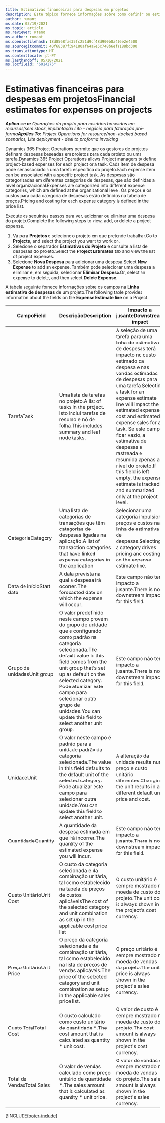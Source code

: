 ```yaml
---
title: Estimativas financeiras para despesas em projetos
description: Este tópico fornece informações sobre como definir ou estimar as despesas baseadas em projetos.
author: rumant
ms.date: 03/19/2021
ms.topic: article
ms.reviewer: kfend
ms.author: rumant
ms.openlocfilehash: 18d8568fae35fc251d9cf48d900b8a436e2e4500
ms.sourcegitcommit: 40f68387f594180af64a5e5c748b6efa188bd300
ms.translationtype: HT
ms.contentlocale: pt-PT
ms.lasthandoff: 05/10/2021
ms.locfileid: "6014175"
---
```

# <a name="financial-estimates-for-expenses-on-projects"></a><span data-ttu-id="6168a-103">Estimativas financeiras para despesas em projetos</span><span class="sxs-lookup"><span data-stu-id="6168a-103">Financial estimates for expenses on projects</span></span>
<span data-ttu-id="6168a-104">_**Aplica-se a:** Operações do projeto para cenários baseados em recursos/sem stock, implantação Lite - negócio para faturação pró-forma_</span><span class="sxs-lookup"><span data-stu-id="6168a-104">_**Applies To:** Project Operations for resource/non-stocked based scenarios, Lite deployment - deal to proforma invoicing_</span></span>

<span data-ttu-id="6168a-105">Dynamics 365 Project Operations permite que os gestores de projetos definam despesas baseadas em projetos para cada projeto ou uma tarefa.</span><span class="sxs-lookup"><span data-stu-id="6168a-105">Dynamics 365 Project Operations allows Project managers to define project-based expenses for each project or a task.</span></span> <span data-ttu-id="6168a-106">Cada item de despesa pode ser associado a uma tarefa específica do projeto.</span><span class="sxs-lookup"><span data-stu-id="6168a-106">Each expense item can be associated with a specific project task.</span></span> <span data-ttu-id="6168a-107">As despesas são categorizadas em diferentes categorias de despesas, que são definidas a nível organizacional.</span><span class="sxs-lookup"><span data-stu-id="6168a-107">Expenses are categorized into different expense categories, which are defined at the organizational level.</span></span> <span data-ttu-id="6168a-108">Os preços e os custos para cada categoria de despesas estão definidos na tabela de preços.</span><span class="sxs-lookup"><span data-stu-id="6168a-108">Pricing and costing for each expense category is defined in the price list.</span></span> 

<span data-ttu-id="6168a-109">Execute os seguintes passos para ver, adicionar ou eliminar uma despesa do projeto.</span><span class="sxs-lookup"><span data-stu-id="6168a-109">Complete the following steps to view, add, or delete a project expense.</span></span>

1. <span data-ttu-id="6168a-110">Vá para **Projetos** e selecione o projeto em que pretende trabalhar.</span><span class="sxs-lookup"><span data-stu-id="6168a-110">Go to **Projects**, and select the project you want to work on.</span></span>
2. <span data-ttu-id="6168a-111">Selecione o separador **Estimativas do Projeto** e consulte a lista de despesas do projeto.</span><span class="sxs-lookup"><span data-stu-id="6168a-111">Select the **Project Estimates** tab and view the list of project expenses.</span></span>
3. <span data-ttu-id="6168a-112">Selecione **Nova Despesa** para adicionar uma despesa.</span><span class="sxs-lookup"><span data-stu-id="6168a-112">Select **New Expense** to add an expense.</span></span> <span data-ttu-id="6168a-113">Também pode selecionar uma despesa a eliminar e, em seguida, selecionar **Eliminar Despesa**.</span><span class="sxs-lookup"><span data-stu-id="6168a-113">Or, select an expense to delete, and then select **Delete Expense**.</span></span>

<span data-ttu-id="6168a-114">A tabela seguinte fornece informações sobre os campos na **Linha estimativa de despesas** de um projeto.</span><span class="sxs-lookup"><span data-stu-id="6168a-114">The following table provides information about the fields on the **Expense Estimate line** on a Project.</span></span> 

| <span data-ttu-id="6168a-115">**Campo**</span><span class="sxs-lookup"><span data-stu-id="6168a-115">**Field**</span></span> | <span data-ttu-id="6168a-116">**Descrição**</span><span class="sxs-lookup"><span data-stu-id="6168a-116">**Description**</span></span> | <span data-ttu-id="6168a-117">**Impacto a jusante**</span><span class="sxs-lookup"><span data-stu-id="6168a-117">**Downstream impact**</span></span> |
| --- | --- | --- |
| <span data-ttu-id="6168a-118">Tarefa</span><span class="sxs-lookup"><span data-stu-id="6168a-118">Task</span></span> | <span data-ttu-id="6168a-119">Uma lista de tarefas no projeto.</span><span class="sxs-lookup"><span data-stu-id="6168a-119">A list of tasks in the project.</span></span> <span data-ttu-id="6168a-120">Isto inclui tarefas de resumo e nó de folha.</span><span class="sxs-lookup"><span data-stu-id="6168a-120">This includes summary and leaf node tasks.</span></span> | <span data-ttu-id="6168a-121">A seleção de uma tarefa para uma linha de estimativa de despesas terá impacto no custo estimado da despesa e nas vendas estimadas de despesas para uma tarefa.</span><span class="sxs-lookup"><span data-stu-id="6168a-121">Selecting a task for an expense estimate line will impact the estimated expense cost and estimated expense sales for a task.</span></span> <span data-ttu-id="6168a-122">Se este campo ficar vazio, a estimativa de despesas é rastreada e resumida apenas ao nível do projeto.</span><span class="sxs-lookup"><span data-stu-id="6168a-122">If this field is left empty, the expense estimate is tracked and summarized only at the project level.</span></span> |
| <span data-ttu-id="6168a-123">Categoria</span><span class="sxs-lookup"><span data-stu-id="6168a-123">Category</span></span> | <span data-ttu-id="6168a-124">Uma lista de categorias de transações que têm categorias de despesas ligadas na aplicação.</span><span class="sxs-lookup"><span data-stu-id="6168a-124">A list of transaction categories that have linked expense categories in the application.</span></span> | <span data-ttu-id="6168a-125">Selecionar uma categoria impulsiona preços e custos na linha de estimativa de despesas.</span><span class="sxs-lookup"><span data-stu-id="6168a-125">Selecting a category drives pricing and costing on the expense estimate line.</span></span> |
| <span data-ttu-id="6168a-126">Data de início</span><span class="sxs-lookup"><span data-stu-id="6168a-126">Start date</span></span> | <span data-ttu-id="6168a-127">A data prevista na qual a despesa irá ocorrer.</span><span class="sxs-lookup"><span data-stu-id="6168a-127">The forecasted date on which the expense will occur.</span></span> | <span data-ttu-id="6168a-128">Este campo não tem impacto a jusante.</span><span class="sxs-lookup"><span data-stu-id="6168a-128">There is no downstream impact for this field.</span></span> |
| <span data-ttu-id="6168a-129">Grupo de unidades</span><span class="sxs-lookup"><span data-stu-id="6168a-129">Unit group</span></span> | <span data-ttu-id="6168a-130">O valor predefinido neste campo provém do grupo de unidade que é configurado como padrão na categoria selecionada.</span><span class="sxs-lookup"><span data-stu-id="6168a-130">The default value in this field comes from the unit group that's set up as default on the selected category.</span></span> <span data-ttu-id="6168a-131">Pode atualizar este campo para selecionar outro grupo de unidades.</span><span class="sxs-lookup"><span data-stu-id="6168a-131">You can update this field to select another unit group.</span></span> | <span data-ttu-id="6168a-132">Este campo não tem impacto a jusante.</span><span class="sxs-lookup"><span data-stu-id="6168a-132">There is no downstream impact for this field.</span></span> |
| <span data-ttu-id="6168a-133">Unidade</span><span class="sxs-lookup"><span data-stu-id="6168a-133">Unit</span></span> | <span data-ttu-id="6168a-134">O valor neste campo é padrão para a unidade padrão da categoria selecionada.</span><span class="sxs-lookup"><span data-stu-id="6168a-134">The value in this field defaults to the default unit of the selected category.</span></span> <span data-ttu-id="6168a-135">Pode atualizar este campo para selecionar outra unidade.</span><span class="sxs-lookup"><span data-stu-id="6168a-135">You can update this field to select another unit.</span></span> | <span data-ttu-id="6168a-136">A alteração da unidade resulta num preço e custo unitário diferentes.</span><span class="sxs-lookup"><span data-stu-id="6168a-136">Changing the unit results in a different default unit price and cost.</span></span> |
| <span data-ttu-id="6168a-137">Quantidade</span><span class="sxs-lookup"><span data-stu-id="6168a-137">Quantity</span></span> | <span data-ttu-id="6168a-138">A quantidade da despesa estimada em que irá incorrer.</span><span class="sxs-lookup"><span data-stu-id="6168a-138">The quantity of the estimated expense you will incur.</span></span> | <span data-ttu-id="6168a-139">Este campo não tem impacto a jusante.</span><span class="sxs-lookup"><span data-stu-id="6168a-139">There is no downstream impact for this field.</span></span> |
| <span data-ttu-id="6168a-140">Custo Unitário</span><span class="sxs-lookup"><span data-stu-id="6168a-140">Unit Cost</span></span> | <span data-ttu-id="6168a-141">O custo da categoria selecionada e da combinação unitária, tal como estabelecido na tabela de preços de custos aplicáveis</span><span class="sxs-lookup"><span data-stu-id="6168a-141">The cost of the selected category and unit combination as set up in the applicable cost price list</span></span> | <span data-ttu-id="6168a-142">O custo unitário é sempre mostrado na moeda de custo do projeto.</span><span class="sxs-lookup"><span data-stu-id="6168a-142">The unit cost is always shown in the project's cost currency.</span></span> |
| <span data-ttu-id="6168a-143">Preço Unitário</span><span class="sxs-lookup"><span data-stu-id="6168a-143">Unit Price</span></span> | <span data-ttu-id="6168a-144">O preço da categoria selecionada e da combinação unitária, tal como estabelecido na lista de preços de vendas aplicáveis.</span><span class="sxs-lookup"><span data-stu-id="6168a-144">The price of the selected category and unit combination as setup in the applicable sales price list.</span></span> | <span data-ttu-id="6168a-145">O preço unitário é sempre mostrado na moeda de vendas do projeto.</span><span class="sxs-lookup"><span data-stu-id="6168a-145">The unit price is always shown in the project's sales currency.</span></span> |
| <span data-ttu-id="6168a-146">Custo Total</span><span class="sxs-lookup"><span data-stu-id="6168a-146">Total Cost</span></span> | <span data-ttu-id="6168a-147">O custo calculado como custo unitário de quantidade \*.</span><span class="sxs-lookup"><span data-stu-id="6168a-147">The cost amount that is calculated as quantity \* unit cost.</span></span>| <span data-ttu-id="6168a-148">O valor de custo é sempre mostrado na moeda de custo do projeto.</span><span class="sxs-lookup"><span data-stu-id="6168a-148">The cost amount is always shown in the project's cost currency.</span></span> |
| <span data-ttu-id="6168a-149">Total de Vendas</span><span class="sxs-lookup"><span data-stu-id="6168a-149">Total Sales</span></span> | <span data-ttu-id="6168a-150">O valor de vendas calculado como preço unitário de quantidade \*.</span><span class="sxs-lookup"><span data-stu-id="6168a-150">The sales amount that is calculated as quantity \* unit price.</span></span> | <span data-ttu-id="6168a-151">O valor de vendas é sempre mostrado na moeda de vendas do projeto.</span><span class="sxs-lookup"><span data-stu-id="6168a-151">The sales amount is always shown in the project's sales currency.</span></span> |


[!INCLUDE[footer-include](../includes/footer-banner.md)]
